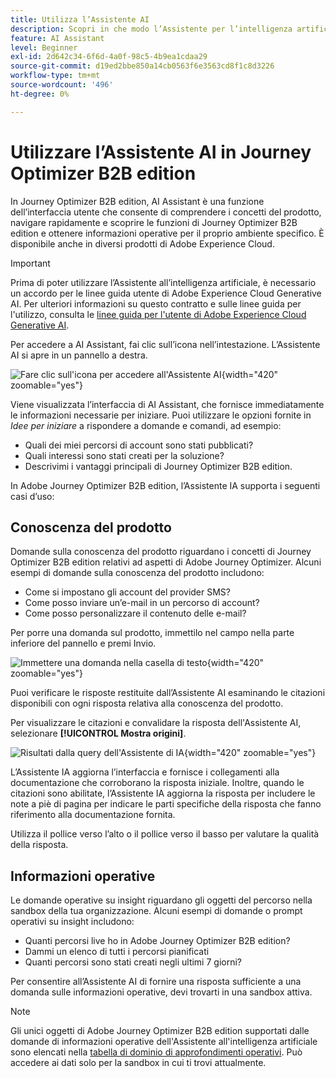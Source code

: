 ```yaml
---
title: Utilizza l’Assistente AI
description: Scopri in che modo l’Assistente per l’intelligenza artificiale può aiutarti a ottenere il massimo dalle funzionalità di Journey Optimizer B2B edition.
feature: AI Assistant
level: Beginner
exl-id: 2d642c34-6f6d-4a0f-98c5-4b9ea1cdaa29
source-git-commit: d19ed2bbe850a14cb0563f6e3563cd8f1c8d3226
workflow-type: tm+mt
source-wordcount: '496'
ht-degree: 0%

---
```


# Utilizzare l’Assistente AI in Journey Optimizer B2B edition

In Journey Optimizer B2B edition, AI Assistant è una funzione dell’interfaccia utente che consente di comprendere i concetti del prodotto, navigare rapidamente e scoprire le funzioni di Journey Optimizer B2B edition e ottenere informazioni operative per il proprio ambiente specifico. È disponibile anche in diversi prodotti di Adobe Experience Cloud.

>[!IMPORTANT]
>
>Prima di poter utilizzare l’Assistente all’intelligenza artificiale, è necessario un accordo per le linee guida utente di Adobe Experience Cloud Generative AI. Per ulteriori informazioni su questo contratto e sulle linee guida per l&#39;utilizzo, consulta le [linee guida per l&#39;utente di Adobe Experience Cloud Generative AI](https://www.adobe.com/legal/licenses-terms/adobe-dx-gen-ai-user-guidelines.html).

Per accedere a AI Assistant, fai clic sull’icona nell’intestazione. L’Assistente AI si apre in un pannello a destra.

![Fare clic sull&#39;icona per accedere all&#39;Assistente AI](./assets/ai-assistant-icon-displayed.png){width="420" zoomable="yes"}

Viene visualizzata l’interfaccia di AI Assistant, che fornisce immediatamente le informazioni necessarie per iniziare. Puoi utilizzare le opzioni fornite in _Idee per iniziare_ a rispondere a domande e comandi, ad esempio:

* Quali dei miei percorsi di account sono stati pubblicati?
* Quali interessi sono stati creati per la soluzione?
* Descrivimi i vantaggi principali di Journey Optimizer B2B edition.

In Adobe Journey Optimizer B2B edition, l’Assistente IA supporta i seguenti casi d’uso:

## Conoscenza del prodotto

Domande sulla conoscenza del prodotto riguardano i concetti di Journey Optimizer B2B edition relativi ad aspetti di Adobe Journey Optimizer. Alcuni esempi di domande sulla conoscenza del prodotto includono:

* Come si impostano gli account del provider SMS?
* Come posso inviare un’e-mail in un percorso di account?
* Come posso personalizzare il contenuto delle e-mail?

Per porre una domanda sul prodotto, immettilo nel campo nella parte inferiore del pannello e premi Invio.

![Immettere una domanda nella casella di testo](./assets/ai-assistant-ask-question.png){width="420" zoomable="yes"}

Puoi verificare le risposte restituite dall’Assistente AI esaminando le citazioni disponibili con ogni risposta relativa alla conoscenza del prodotto.

Per visualizzare le citazioni e convalidare la risposta dell&#39;Assistente AI, selezionare **[!UICONTROL Mostra origini]**.

![Risultati dalla query dell&#39;Assistente di IA](./assets/ai-assistant-answer.png){width="420" zoomable="yes"}

L’Assistente IA aggiorna l’interfaccia e fornisce i collegamenti alla documentazione che corroborano la risposta iniziale. Inoltre, quando le citazioni sono abilitate, l’Assistente IA aggiorna la risposta per includere le note a piè di pagina per indicare le parti specifiche della risposta che fanno riferimento alla documentazione fornita.

Utilizza il pollice verso l’alto o il pollice verso il basso per valutare la qualità della risposta.

## Informazioni operative

Le domande operative su insight riguardano gli oggetti del percorso nella sandbox della tua organizzazione. Alcuni esempi di domande o prompt operativi su insight includono:

* Quanti percorsi live ho in Adobe Journey Optimizer B2B edition?
* Dammi un elenco di tutti i percorsi pianificati
* Quanti percorsi sono stati creati negli ultimi 7 giorni?

Per consentire all’Assistente AI di fornire una risposta sufficiente a una domanda sulle informazioni operative, devi trovarti in una sandbox attiva.

>[!NOTE]
>
>Gli unici oggetti di Adobe Journey Optimizer B2B edition supportati dalle domande di informazioni operative dell&#39;Assistente all&#39;intelligenza artificiale sono elencati nella [tabella di dominio di approfondimenti operativi](./ai-assistant-overview.md#operational-insights). Può accedere ai dati solo per la sandbox in cui ti trovi attualmente.

<!-- Select to view an example of an operational insights question.

In the following example, AI Assistant receives the following query: _Show me dataflows that were created using the Amazon S3 source._

screen

AI Assistant responds with a table list of your dataflows and their corresponding IDs. Click the _Download_ icon ( Download icon ) to download the table as a CSV file. To view the entire table, click the _Expand_ icon ( Expand icon ).

screen

An expanded view of the table appears, providing you with a more comprehensive list of dataflows based on the parameters of your query.

screen

When prompted with an operational insights question, AI Assistant provides an explanation of how it computed the answer. In the following example, AI Assistant outlines the steps it took in order to identify the dataflows that were created using the Amazon S3 source.

screen

You can also provide filters and modifications to your questions, and you can instruct AI Assistant to render its findings based on the filters that you include. For example, you can ask AI Assistant to show you a trend of the count of segment definitions in the order of their created date, remove segment definitions with zero total profiles, and use month names instead of integers when displaying the data.

### Verify operational insights responses

You can verify each response related to operational insights questions using an SQL query that AI Assistant provides.

Select to view example of verifying operational insights responses

After receiving an answer for an operational insights question, click **[!UICONTROL Show sources]** and then select **[!UICONTROL View source query]**.

screen

When queried with an operational insights question, AI Assistant provides an SQL query that you can use to verify the process that it took to compute its answer. This source query is for verification purposes only and is not supported on Query Service.

screen  

 -->
